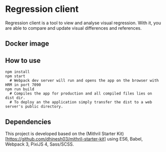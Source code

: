 # Regression client
Regression client is a tool to view and analyse visual regression. With it, you are able to compare and update visual differences and references.



## Docker image



## How to use
```
npm install
npm start
  # Webpack dev server will run and opens the app on the browser with HRM in port 7090
npm run build
  # Compiles the app for production and all compiled files lies on dist dir.
  # To deploy an the application simply transfer the dist to a web server's public directory.
```

## Dependencies
This project is developed based on the (Mithril Starter Kit)[https://github.com/dhinesh03/mithril-starter-kit] using ES6, Babel, Webpack 3, PixiJS 4, Sass/SCSS.
